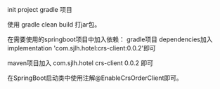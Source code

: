 init project
gradle 项目

使用 gradle clean build 打jar包。

在需要使用的springboot项目中加入依赖：
gradle项目 dependencies加入implementation 'com.sjlh.hotel:crs-client:0.0.2'即可

maven项目加入
<dependency>
<groupId>com.sjlh.hotel</groupId>
<artifactId>crs-client</artifactId>
<version>0.0.2</version>
</dependency>
即可

在SpringBoot启动类中使用注解@EnableCrsOrderClient即可。
